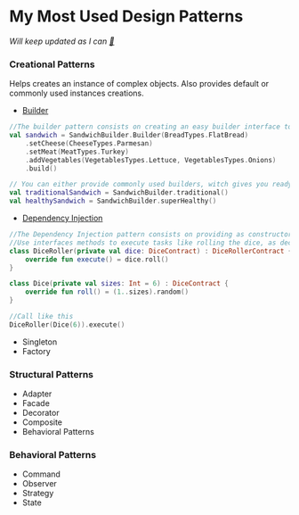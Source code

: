 
# My Most Used Design Patterns 



*Will keep updated as I can [🔗](https://www.raywenderlich.com/18409174-common-design-patterns-and-app-architectures-for-android)*

### Creational Patterns

Helps creates an instance of complex objects. Also provides default or commonly used instances creations.

- [Builder](src/main/kotlin/patterns/creational/Builder.kt)
```kotlin
//The builder pattern consists on creating an easy builder interface to create complex objects on demand.
val sandwich = SandwichBuilder.Builder(BreadTypes.FlatBread)
    .setCheese(CheeseTypes.Parmesan)
    .setMeat(MeatTypes.Turkey)
    .addVegetables(VegetablesTypes.Lettuce, VegetablesTypes.Onions)
    .build()

// You can either provide commonly used builders, witch gives you ready-to-use object instances
val traditionalSandwich = SandwichBuilder.traditional()
val healthySandwich = SandwichBuilder.superHealthy()
```

- [Dependency Injection](src/main/kotlin/patterns/creational/DependencyInjection.kt)

```kotlin
//The Dependency Injection pattern consists on providing as constructor parameter all required objects needed to correctly instantiate
//Use interfaces methods to execute tasks like rolling the dice, as declared in @models.dice.DiceContract and implemented here.
class DiceRoller(private val dice: DiceContract) : DiceRollerContract {
    override fun execute() = dice.roll()
}

class Dice(private val sizes: Int = 6) : DiceContract {
    override fun roll() = (1..sizes).random()
}

//Call like this
DiceRoller(Dice(6)).execute()
```
- Singleton
- Factory

### Structural Patterns

- Adapter
- Facade
- Decorator
- Composite
- Behavioral Patterns

### Behavioral Patterns

- Command
- Observer
- Strategy
- State


